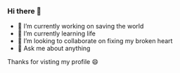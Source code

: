 ### Hi there 👋
- 🔭 I’m currently working on saving the world
- 🌱 I’m currently learning life
- 👯 I’m looking to collaborate on fixing my broken heart
-  💬 Ask me about anything

Thanks for visting my profile  😄 
<!--
**b1ackfir3/b1ackfir3** is a ✨ _special_ ✨ repository because its `README.md` (this file) appears on your GitHub profile.

Here are some ideas to get you started:

- 🔭 I’m currently working on ...
- 🌱 I’m currently learning ...
- 👯 I’m looking to collaborate on ...
- 🤔 I’m looking for help with ...
- 💬 Ask me about ...
- 📫 How to reach me: ...
- 😄 Pronouns: ...
- ⚡ Fun fact: ...
-->
